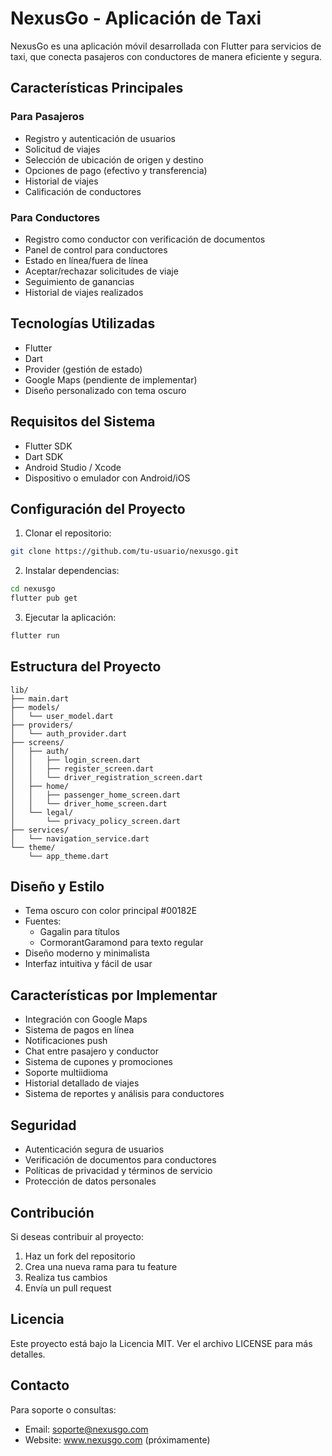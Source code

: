# NexusGo - Aplicación de Taxi

NexusGo es una aplicación móvil desarrollada con Flutter para servicios de taxi, que conecta pasajeros con conductores de manera eficiente y segura.

## Características Principales

### Para Pasajeros
- Registro y autenticación de usuarios
- Solicitud de viajes
- Selección de ubicación de origen y destino
- Opciones de pago (efectivo y transferencia)
- Historial de viajes
- Calificación de conductores

### Para Conductores
- Registro como conductor con verificación de documentos
- Panel de control para conductores
- Estado en línea/fuera de línea
- Aceptar/rechazar solicitudes de viaje
- Seguimiento de ganancias
- Historial de viajes realizados

## Tecnologías Utilizadas

- Flutter
- Dart
- Provider (gestión de estado)
- Google Maps (pendiente de implementar)
- Diseño personalizado con tema oscuro

## Requisitos del Sistema

- Flutter SDK
- Dart SDK
- Android Studio / Xcode
- Dispositivo o emulador con Android/iOS

## Configuración del Proyecto

1. Clonar el repositorio:
```bash
git clone https://github.com/tu-usuario/nexusgo.git
```

2. Instalar dependencias:
```bash
cd nexusgo
flutter pub get
```

3. Ejecutar la aplicación:
```bash
flutter run
```

## Estructura del Proyecto

```
lib/
├── main.dart
├── models/
│   └── user_model.dart
├── providers/
│   └── auth_provider.dart
├── screens/
│   ├── auth/
│   │   ├── login_screen.dart
│   │   ├── register_screen.dart
│   │   └── driver_registration_screen.dart
│   ├── home/
│   │   ├── passenger_home_screen.dart
│   │   └── driver_home_screen.dart
│   └── legal/
│       └── privacy_policy_screen.dart
├── services/
│   └── navigation_service.dart
└── theme/
    └── app_theme.dart
```

## Diseño y Estilo

- Tema oscuro con color principal #00182E
- Fuentes:
  - Gagalin para títulos
  - CormorantGaramond para texto regular
- Diseño moderno y minimalista
- Interfaz intuitiva y fácil de usar

## Características por Implementar

- Integración con Google Maps
- Sistema de pagos en línea
- Notificaciones push
- Chat entre pasajero y conductor
- Sistema de cupones y promociones
- Soporte multiidioma
- Historial detallado de viajes
- Sistema de reportes y análisis para conductores

## Seguridad

- Autenticación segura de usuarios
- Verificación de documentos para conductores
- Políticas de privacidad y términos de servicio
- Protección de datos personales

## Contribución

Si deseas contribuir al proyecto:

1. Haz un fork del repositorio
2. Crea una nueva rama para tu feature
3. Realiza tus cambios
4. Envía un pull request

## Licencia

Este proyecto está bajo la Licencia MIT. Ver el archivo LICENSE para más detalles.

## Contacto

Para soporte o consultas:
- Email: soporte@nexusgo.com
- Website: www.nexusgo.com (próximamente)
